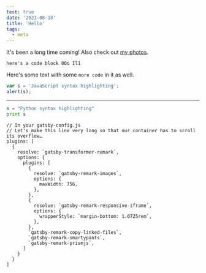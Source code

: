 ```yaml
---
test: true
date: '2021-08-18'
title: 'Hello'
tags:
  - meta
---
```


It's been a long time coming! Also check out [my photos](https://zhjngli.com).

<!-- end -->

```
here's a code block 0Oo Il1
```

Here's some text with some `more code` in it as well.

```javascript
var s = 'JavaScript syntax highlighting';
alert(s);
```

---

```python
s = "Python syntax highlighting"
print s
```

```javascript{1-2,22}{numberLines: true}
// In your gatsby-config.js
// Let's make this line very long so that our container has to scroll its overflow…
plugins: [
  {
    resolve: `gatsby-transformer-remark`,
    options: {
      plugins: [
        {
          resolve: `gatsby-remark-images`,
          options: {
            maxWidth: 756,
          },
        },
        {
          resolve: `gatsby-remark-responsive-iframe`,
          options: {
            wrapperStyle: `margin-bottom: 1.0725rem`,
          },
        },
        `gatsby-remark-copy-linked-files`,
        `gatsby-remark-smartypants`,
        `gatsby-remark-prismjs`,
      ]
    }
  }
]
```
